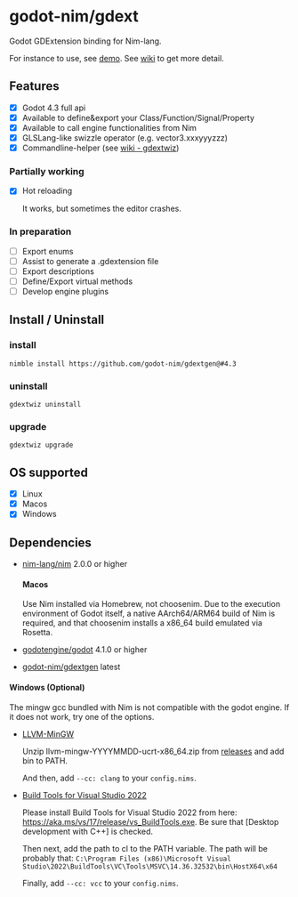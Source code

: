 # godot-nim/gdext

Godot GDExtension binding for Nim-lang.

For instance to use, see [demo][1].
See [wiki][2] to get more detail.

## Features

- [x] Godot 4.3 full api
- [x] Available to define&export your Class/Function/Signal/Property
- [x] Available to call engine functionalities from Nim
- [x] GLSLang-like swizzle operator (e.g. vector3.xxxyyyzzz)
- [x] Commandline-helper (see [wiki - gdextwiz][3])

### Partially working

- [x] Hot reloading

  It works, but sometimes the editor crashes.

### In preparation

- [ ] Export enums
- [ ] Assist to generate a .gdextension file
- [ ] Export descriptions
- [ ] Define/Export virtual methods
- [ ] Develop engine plugins

## Install / Uninstall

### install

```
nimble install https://github.com/godot-nim/gdextgen@#4.3
```

### uninstall

```
gdextwiz uninstall
```

### upgrade

```
gdextwiz upgrade
```

## OS supported

- [x] Linux
- [x] Macos
- [x] Windows

## Dependencies

* [nim-lang/nim](https://github.com/nim-lang/nim) 2.0.0 or higher
  #### Macos
  Use Nim installed via Homebrew, not choosenim.
  Due to the execution environment of Godot itself, a native AArch64/ARM64 build of Nim is required, and that choosenim installs a x86_64 build emulated via Rosetta.

* [godotengine/godot](https://github.com/godotengine/godot) 4.1.0 or higher
  
* [godot-nim/gdextgen](https://github.com/godot-nim/gdextgen) latest

#### Windows (Optional)

The mingw gcc bundled with Nim is not compatible with the godot engine. If it does not work, try one of the options.

* [LLVM-MinGW][4]

  Unzip llvm-mingw-YYYYMMDD-ucrt-x86_64.zip from [releases][5] and add bin to PATH.

  And then, add `--cc: clang` to your `config.nims`.

* [Build Tools for Visual Studio 2022][6]

  Please install Build Tools for Visual Studio 2022 from here: https://aka.ms/vs/17/release/vs_BuildTools.exe.
  Be sure that [Desktop development with C++] is checked.

  Then next, add the path to cl to the PATH variable.
  The path will be probably that: `C:\Program Files (x86)\Microsoft Visual Studio\2022\BuildTools\VC\Tools\MSVC\14.36.32532\bin\HostX64\x64`

  Finally, add `--cc: vcc` to your `config.nims`.

[1]: https://github.com/godot-nim/demo
[2]: https://github.com/godot-nim/gdext-nim/wiki
[3]: https://github.com/godot-nim/gdext-nim/wiki/gdextwiz
[4]: https://www.mingw-w64.org/downloads/#llvm-mingw
[5]: https://github.com/mstorsjo/llvm-mingw/releases
[6]: https://visualstudio.microsoft.com/downloads/
